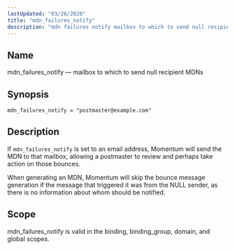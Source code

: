 ```yaml
---
lastUpdated: "03/26/2020"
title: "mdn_failures_notify"
description: "mdn failures notify mailbox to which to send null recipient MD Ns mdn failures notify postmaster example com If mdn failures notify is set to an email address Momentum will send the MDN to that mailbox allowing a postmaster to review and perhaps take action on those bounces When generating..."
---
```


<a name="conf.ref.mdn_failures_notify"></a> 
## Name

mdn_failures_notify — mailbox to which to send null recipient MDNs

## Synopsis

`mdn_failures_notify = "postmaster@example.com"`

<a name="idp25395344"></a> 
## Description

If `mdn_failures_notify` is set to an email address, Momentum will send the MDN to that mailbox, allowing a postmaster to review and perhaps take action on those bounces.

When generating an MDN, Momentum will skip the bounce message generation if the message that triggered it was from the NULL sender, as there is no information about whom should be notified.

<a name="idp25398368"></a> 
## Scope

mdn_failures_notify is valid in the binding, binding_group, domain, and global scopes.